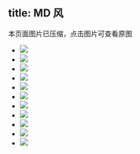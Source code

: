 title: MD 风
---
<div id="dowebok"></div> 
<div class="note note-warning">本页面图片已压缩，点击图片可查看原图</div>
<link rel="stylesheet" type="text/css" href="//cdn.jsdelivr.net/gh/Royce2019/BlogSource/css/gallery.min.css">
<ul class="grid9 effect-39" id="grid9">
	<li><a href="https://cdn.jsdelivr.net/gh/Royce2019/BlogGallery/md/001.jpg"><img src="https://cdn.jsdelivr.net/gh/Royce2019/BlogGallery/md/s/001.webp"></a></li>
	<li><a href="https://cdn.jsdelivr.net/gh/Royce2019/BlogGallery/md/002.jpg"><img src="https://cdn.jsdelivr.net/gh/Royce2019/BlogGallery/md/s/002.webp"></a></li>
	<li><a href="https://cdn.jsdelivr.net/gh/Royce2019/BlogGallery/md/003.jpg"><img src="https://cdn.jsdelivr.net/gh/Royce2019/BlogGallery/md/s/003.webp"></a></li>
	<li><a href="https://cdn.jsdelivr.net/gh/Royce2019/BlogGallery/md/004.jpg"><img src="https://cdn.jsdelivr.net/gh/Royce2019/BlogGallery/md/s/004.webp"></a></li>
	<li><a href="https://cdn.jsdelivr.net/gh/Royce2019/BlogGallery/md/005.jpg"><img src="https://cdn.jsdelivr.net/gh/Royce2019/BlogGallery/md/s/005.webp"></a></li>
	<li><a href="https://cdn.jsdelivr.net/gh/Royce2019/BlogGallery/md/006.jpg"><img src="https://cdn.jsdelivr.net/gh/Royce2019/BlogGallery/md/s/006.webp"></a></li>
	<li><a href="https://cdn.jsdelivr.net/gh/Royce2019/BlogGallery/md/007.jpg"><img src="https://cdn.jsdelivr.net/gh/Royce2019/BlogGallery/md/s/007.webp"></a></li>
	<li><a href="https://cdn.jsdelivr.net/gh/Royce2019/BlogGallery/md/008.jpg"><img src="https://cdn.jsdelivr.net/gh/Royce2019/BlogGallery/md/s/008.webp"></a></li>
	<li><a href="https://cdn.jsdelivr.net/gh/Royce2019/BlogGallery/md/009.jpg"><img src="https://cdn.jsdelivr.net/gh/Royce2019/BlogGallery/md/s/009.webp"></a></li>
	<li><a href="https://cdn.jsdelivr.net/gh/Royce2019/BlogGallery/md/010.jpg"><img src="https://cdn.jsdelivr.net/gh/Royce2019/BlogGallery/md/s/010.webp"></a></li>
	<li><a href="https://cdn.jsdelivr.net/gh/Royce2019/BlogGallery/md/011.jpg"><img src="https://cdn.jsdelivr.net/gh/Royce2019/BlogGallery/md/s/011.webp"></a></li>
</ul>
<script src="//cdn.jsdelivr.net/gh/Royce2019/BlogSource@master/js/gallery.min.js"></script>
